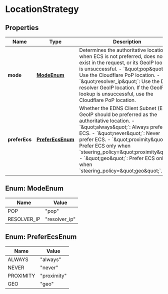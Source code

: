 # LocationStrategy

## Properties
Name | Type | Description | Notes
------------ | ------------- | ------------- | -------------
**mode** | [**ModeEnum**](#ModeEnum) | Determines the authoritative location when ECS is not preferred, does not exist in the request, or its GeoIP lookup is unsuccessful. - &#x60;\&quot;pop\&quot;&#x60;: Use the Cloudflare PoP location. - &#x60;\&quot;resolver_ip\&quot;&#x60;: Use the DNS resolver GeoIP location. If the GeoIP lookup is unsuccessful, use the Cloudflare PoP location. |  [optional]
**preferEcs** | [**PreferEcsEnum**](#PreferEcsEnum) | Whether the EDNS Client Subnet (ECS) GeoIP should be preferred as the authoritative location. - &#x60;\&quot;always\&quot;&#x60;: Always prefer ECS. - &#x60;\&quot;never\&quot;&#x60;: Never prefer ECS. - &#x60;\&quot;proximity\&quot;&#x60;: Prefer ECS only when &#x60;steering_policy&#x3D;\&quot;proximity\&quot;&#x60;. - &#x60;\&quot;geo\&quot;&#x60;: Prefer ECS only when &#x60;steering_policy&#x3D;\&quot;geo\&quot;&#x60;. |  [optional]

<a name="ModeEnum"></a>
## Enum: ModeEnum
Name | Value
---- | -----
POP | &quot;pop&quot;
RESOLVER_IP | &quot;resolver_ip&quot;

<a name="PreferEcsEnum"></a>
## Enum: PreferEcsEnum
Name | Value
---- | -----
ALWAYS | &quot;always&quot;
NEVER | &quot;never&quot;
PROXIMITY | &quot;proximity&quot;
GEO | &quot;geo&quot;
